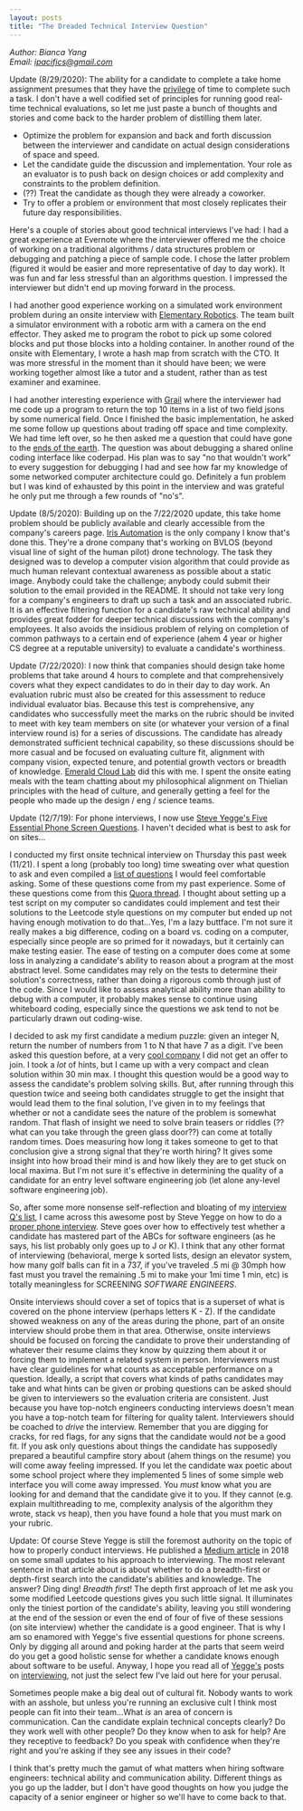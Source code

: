 ```yaml
---
layout: posts
title: "The Dreaded Technical Interview Question"
---
```

*Author: Bianca Yang*<br>
*Email: <a href="mailto:ipacifics@gmail.com?subject=Hello from the XDRT Blog">ipacifics@gmail.com</a>*<br>

Update (8/29/2020): The ability for a candidate to complete a take home
assignment presumes that they have the
[privilege](https://belkadan.com/blog/2016/05/So-You-Want-To-Be-A-Compiler-Wizard/#on-free-time)
of time to complete such a task. I don't have a well codified set of principles
for running good real-time technical evaluations, so let me just paste a bunch
of thoughts and stories and come back to the harder problem of distilling them
later.
* Optimize the problem for expansion and back and forth discussion between the
interviewer and candidate on actual design considerations of space and speed.
* Let the candidate guide the discussion and implementation. Your
role as an evaluator is to push back on design choices or add complexity and
constraints to the problem definition.
* (??) Treat the candidate as though they were already a coworker.
* Try to offer a problem or environment that most closely replicates their
future day responsibilities.

Here's a couple of stories about good technical interviews I've had:
I had a great experience at Evernote where the interviewer offered me the choice
of working on a traditional algorithms / data structures problem or debugging
and patching a piece of sample code. I chose the latter problem (figured it
would be easier and more representative of day to day work). It was fun and far
less stressful than an algorithms question. I impressed the interviewer but
didn't end up moving forward in the process.

I had another good experience working on a simulated work environment problem
during an onsite interview with [Elementary Robotics](https://www.elementaryrobotics.com).
The team built a simulator environment with a robotic arm with a camera on the
end effector. They asked me to program the robot to pick up some colored blocks
and put those blocks into a holding container. In another round of the onsite
with Elementary, I wrote a hash map from scratch with the CTO. It was more
stressful in the moment than it should have been; we were working together
almost like a tutor and a student, rather than as test examiner and examinee.

I had another interesting experience with [Grail](https://grail.com) where the
interviewer had me code up a program to return the top 10 items in a list of
two field jsons by some numerical field. Once I finished the basic
implementation, he asked me some follow up questions about trading off space and
time complexity. We had time left over, so he then asked me a question that
could have gone to the [ends of the earth](https://danluu.com/navigate-url/).
The question was about debugging a shared online coding interface like coderpad.
His plan was to say "no that wouldn't work" to every suggestion for debugging I
had and see how far my knowledge of some networked computer architecture could
go. Definitely a fun problem but I was kind of exhausted by this point in the
interview and was grateful he only put me through a few rounds of "no's".

Update (8/5/2020): Building up on the 7/22/2020 update, this take home problem
should be publicly available and clearly accessible from the company's careers
page. [Iris
Automation](https://drive.google.com/drive/folders/0B50bwdqRospTRU1PejNyMldLNnc)
is the only company I know that's done this. They're a drone company that's
working on BVLOS (beyond visual line of sight of the human pilot) drone
technology. The task they designed was to develop a computer vision algorithm
that could provide as much human relevant contextual awareness as possible about
a static image. Anybody could take the challenge; anybody could submit their
solution to the email provided in the README. It should not take very long for
a company's engineers to draft up such a task and an associated rubric. It is an
effective filtering function for a candidate's raw technical ability and
provides great fodder for deeper technical discussions with the company's
employees. It also avoids the insidious problem of relying on completion of
common pathways to a certain end of experience (ahem 4 year or higher CS degree
at a reputable university) to evaluate a candidate's worthiness.

Update (7/22/2020): I now think that companies should design take home problems
that take around 4 hours to complete and that comprehensively covers what they
expect candidates to do in their day to day work. An evaluation rubric must also
be created for this assessment to reduce individual evaluator bias. Because this
test is comprehensive, any candidates who successfully meet the marks on the
rubric should be invited to meet with key team members on site (or whatever your
version of a final interview round is) for a series of discussions. The
candidate has already demonstrated sufficient technical capability, so these
discussions should be more casual and be focused on evaluating culture fit,
alignment with company vision, expected tenure, and potential growth vectors or
breadth of knowledge. [Emerald Cloud Lab](https://www.emeraldcloudlab.com) did
this with me. I spent the onsite eating meals with the team chatting about my
philosophical alignment on Thielian principles with the head of culture, and
generally getting a feel for the people who made up the design / eng / science
teams.

Update (12/7/19): For phone interviews, I now use
[Steve Yegge's Five Essential Phone Screen Questions](https://sites.google.com/site/steveyegge2/five-essential-phone-screen-questions). I haven't decided
what is best to ask for on sites...

I conducted my first onsite technical interview on Thursday this past week
(11/21).
I spent a long (probably too long) time sweating over what question to ask and
even compiled a [list of questions](../../../interview.txt) I would feel
comfortable asking. Some of these questions come from my past experience.
Some of these questions come from this [Quora thread](https://www.quora.com/What-are-the-best-programming-interview-questions-youve-ever-asked-or-been-asked?share=1).
I thought about setting up a test script on my computer so candidates could
implement and test their solutions to the Leetcode style questions on my
computer but ended up not having enough motivation to do that...Yes, I'm a
lazy buttface. I'm not sure it really makes a big difference, coding on a
board vs. coding on a computer, especially since people are so primed for
it nowadays, but it certainly can make testing easier. The ease of testing
on a computer does come at some loss in analyzing a candidate's ability to
reason about a program at the most abstract level. Some candidates may rely
on the tests to determine their solution's correctness, rather than doing a
rigorous comb through just of the code. Since I would like to assess
analytical ability more than ability to debug with a computer, it probably
makes sense to continue using whiteboard coding, especially since the
questions we ask tend to not be particularly drawn out coding-wise.

I decided to ask my first candidate a medium puzzle: given an integer N,
return the number of numbers from 1 to N that have 7 as a digit. I've been
asked this question before, at a very [cool company](http://matician.com) I
did not get an offer to join. I took a *lot* of hints, but I came up with a
very compact and clean solution within 30 min max. I thought this question
would be a good way to assess the candidate's problem solving skills. But,
after running through this question twice and seeing both candidates struggle
to get the insight that would lead them to the final solution, I've given in
to my feelings that whether or not a candidate sees the nature of the problem
is somewhat random. That flash of insight we need to solve brain teasers
or riddles (??what can you take through the green glass door??) can come at
totally random times. Does measuring how long it takes someone to get to
that conclusion give a strong signal that they're worth hiring? It gives some
insight into how broad their mind is and how likely they are to get stuck on
local maxima. But I'm not sure it's effective in determining the quality of a
candidate for an entry level software engineering job (let alone any-level
software engineering job).

So, after some more nonsense self-reflection and bloating of my
[interview Q's list](../../../interview.html), I came across this awesome post
by Steve Yegge on how to do a [proper phone interview](https://sites.google.com/site/steveyegge2/five-essential-phone-screen-questions).
Steve goes over how to effectively test whether a candidate has mastered part
of the ABCs for software engineers (as he says, his list probably only goes up
to J or K). I think that any other format of interviewing (behavioral, merge
k sorted lists, design an elevator system, how many golf balls can fit in a
737, if you've traveled .5 mi @ 30mph how fast must you travel the remaining
.5 mi to make your 1mi time 1 min, etc) is totally meaningless for SCREENING
*SOFTWARE ENGINEERS*.

Onsite interviews should cover a set of topics that is a superset of what is
covered on the phone interview (perhaps letters K - Z). If the candidate
showed weakness on any of the areas during the phone, part of an onsite
interview should probe them in that area. Otherwise, onsite interviews should
be focused on forcing the candidate to prove their understanding of whatever
their resume claims they know by quizzing them about it or forcing them to
implement a related system in person. Interviewers must have clear guidelines
for what counts as acceptable performance on a question. Ideally, a script
that covers what kinds of paths candidates may take and what hints can be
given or probing questions can be asked should be given to interviewers so
the evaluation criteria are consistent. Just because you have top-notch
engineers conducting interviews doesn't mean you have a top-notch team for
filtering for quality talent. Interviewers should be coached to *drive* the
interview. Remember that you are digging for cracks, for red flags, for any
signs that the candidate would *not* be a good fit. If you ask only questions
about things the candidate has supposedly prepared a beautiful campfire
story about (ahem things on the resume) you will come away feeling impressed.
If you let the candidate wax poetic about some school project where they
implemented 5 lines of some simple web interface you will come away impressed.
You *must* know what you are looking for and demand that the candidate give
it to you. If they cannot (e.g. explain multithreading to me, complexity
analysis of the algorithm they wrote, stack vs heap), then you have found a
hole that you must mark on your rubric.

Update: Of course Steve Yegge is still the foremost authority on the topic of
how to properly conduct interviews. He published a [Medium article](https://medium.com/@steve.yegge/get-that-job-at-grab-eea6de1d8421)
in 2018 on some small updates to his approach to interviewing. The most
relevant sentence in that article about is about whether to do a breadth-first
or depth-first search into the candidate's abilities and knowledge. The
answer? Ding ding! _Breadth first_! The depth first approach of let me ask you
some modified Leetcode questions gives you such little signal. It illuminates
only the tiniest portion of the candidate's ability, leaving you still
wondering at the end of the session or even the end of four of five of these
sessions (on site interview) whether the candidate is a good engineer. That is
why I am so enamored with Yegge's five essential questions for phone screens.
Only by digging all around and poking harder at the parts that seem weird do
you get a good holistic sense for whether a candidate knows enough about
software to be useful. Anyway, I hope you read all of [Yegge's](https://steve-yegge.blogspot.com/2008/03/get-that-job-at-google.html)
posts on [interviewing](https://steve-yegge.blogspot.com/2006/03/truth-about-interviewing.html), not just the select few I've laid out here for your
perusal.

Sometimes people make a big deal out of cultural fit. Nobody wants to work
with an asshole, but unless you're running an exclusive cult I think most
people can fit into their team...What *is* an area of concern is
communication. Can the candidate explain technical concepts clearly? Do they
work well with other people? Do they know when to ask for help? Are they
receptive to feedback? Do you speak with confidence when they're right and
you're asking if they see any issues in their code?

I think that's pretty much the gamut of what matters when hiring software
engineers: technical ability and communication ability. Different things as
you go up the ladder, but I don't have good thoughts on how you judge the
capacity of a senior engineer or higher so we'll have to come back to that.

